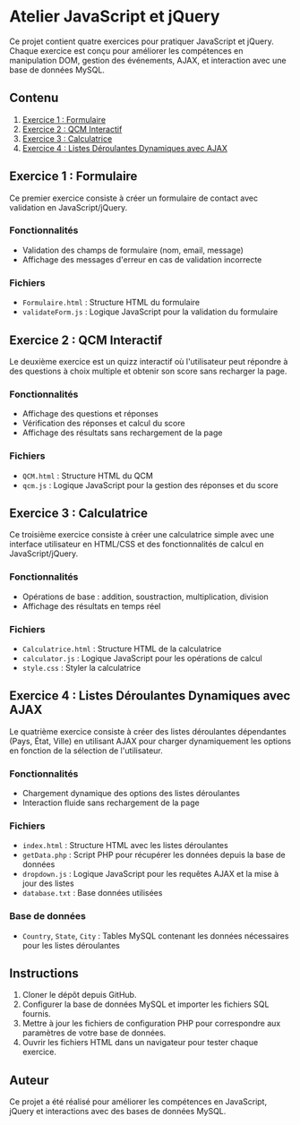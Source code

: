 # Atelier JavaScript et jQuery

Ce projet contient quatre exercices pour pratiquer JavaScript et jQuery. Chaque exercice est conçu pour améliorer les compétences en manipulation DOM, gestion des événements, AJAX, et interaction avec une base de données MySQL.

## Contenu

1. [Exercice 1 : Formulaire](#exercice-1--formulaire)
2. [Exercice 2 : QCM Interactif](#exercice-2--qcm-interactif)
3. [Exercice 3 : Calculatrice](#exercice-3--calculatrice)
4. [Exercice 4 : Listes Déroulantes Dynamiques avec AJAX](#exercice-4--listes-déroulantes-dynamiques-avec-ajax)

## Exercice 1 : Formulaire

Ce premier exercice consiste à créer un formulaire de contact avec validation en JavaScript/jQuery.

### Fonctionnalités

- Validation des champs de formulaire (nom, email, message)
- Affichage des messages d'erreur en cas de validation incorrecte

### Fichiers

- `Formulaire.html` : Structure HTML du formulaire
- `validateForm.js` : Logique JavaScript pour la validation du formulaire

## Exercice 2 : QCM Interactif

Le deuxième exercice est un quizz interactif où l'utilisateur peut répondre à des questions à choix multiple et obtenir son score sans recharger la page.

### Fonctionnalités

- Affichage des questions et réponses
- Vérification des réponses et calcul du score
- Affichage des résultats sans rechargement de la page

### Fichiers

- `QCM.html` : Structure HTML du QCM
- `qcm.js` : Logique JavaScript pour la gestion des réponses et du score

## Exercice 3 : Calculatrice

Ce troisième exercice consiste à créer une calculatrice simple avec une interface utilisateur en HTML/CSS et des fonctionnalités de calcul en JavaScript/jQuery.

### Fonctionnalités

- Opérations de base : addition, soustraction, multiplication, division
- Affichage des résultats en temps réel

### Fichiers

- `Calculatrice.html` : Structure HTML de la calculatrice
- `calculator.js` : Logique JavaScript pour les opérations de calcul
-  `style.css` : Styler la calculatrice

## Exercice 4 : Listes Déroulantes Dynamiques avec AJAX

Le quatrième exercice consiste à créer des listes déroulantes dépendantes (Pays, État, Ville) en utilisant AJAX pour charger dynamiquement les options en fonction de la sélection de l'utilisateur.

### Fonctionnalités

- Chargement dynamique des options des listes déroulantes
- Interaction fluide sans rechargement de la page

### Fichiers

- `index.html` : Structure HTML avec les listes déroulantes
- `getData.php` : Script PHP pour récupérer les données depuis la base de données
- `dropdown.js` : Logique JavaScript pour les requêtes AJAX et la mise à jour des listes
- `database.txt`  : Base données utilisées

### Base de données

- `Country`, `State`, `City` : Tables MySQL contenant les données nécessaires pour les listes déroulantes

## Instructions

1. Cloner le dépôt depuis GitHub.
2. Configurer la base de données MySQL et importer les fichiers SQL fournis.
3. Mettre à jour les fichiers de configuration PHP pour correspondre aux paramètres de votre base de données.
4. Ouvrir les fichiers HTML dans un navigateur pour tester chaque exercice.

## Auteur

Ce projet a été réalisé pour améliorer les compétences en JavaScript, jQuery et interactions avec des bases de données MySQL.

